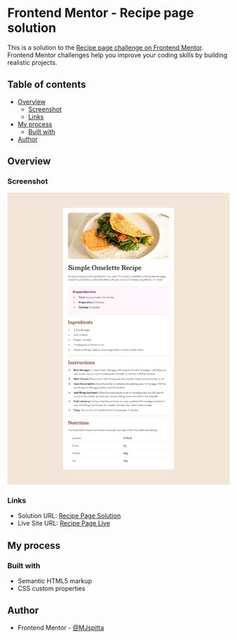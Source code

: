 # Frontend Mentor - Recipe page solution

This is a solution to the [Recipe page challenge on Frontend Mentor](https://www.frontendmentor.io/challenges/recipe-page-KiTsR8QQKm). Frontend Mentor challenges help you improve your coding skills by building realistic projects. 

## Table of contents

- [Overview](#overview)
  - [Screenshot](#screenshot)
  - [Links](#links)
- [My process](#my-process)
  - [Built with](#built-with)
- [Author](#author)


## Overview

### Screenshot

![](./assets/images/screenshot.png)


### Links

- Solution URL: [Recipe Page Solution](https://your-solution-url.com)
- Live Site URL: [Recipe Page Live](https://your-live-site-url.com)

## My process

### Built with

- Semantic HTML5 markup
- CSS custom properties

## Author

- Frontend Mentor - [@MJspitta](https://www.frontendmentor.io/profile/MJspitta)

